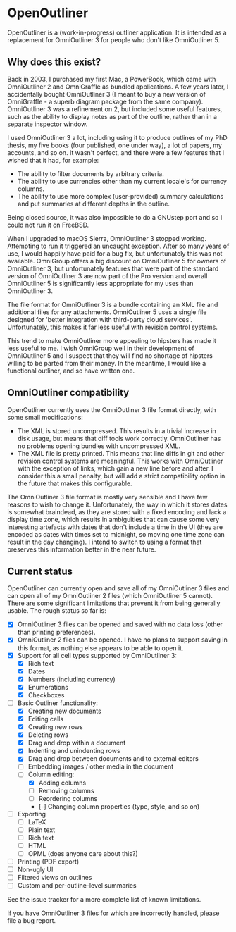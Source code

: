 OpenOutliner
============

OpenOutliner is a (work-in-progress) outliner application.
It is intended as a replacement for OmniOutliner 3 for people who don't like OmniOutliner 5.

Why does this exist?
--------------------

Back in 2003, I purchased my first Mac, a PowerBook, which came with OmniOutliner 2 and OmniGraffle as bundled applications.
A few years later, I accidentally bought OmniOutliner 3 (I meant to buy a new version of OmniGraffle - a superb diagram package from the same company).
OmniOutliner 3 was a refinement on 2, but included some useful features, such as the ability to display notes as part of the outline, rather than in a separate inspector window.

I used OmniOutliner 3 a lot, including using it to produce outlines of my PhD thesis, my five books (four published, one under way), a lot of papers, my accounts, and so on.
It wasn't perfect, and there were a few features that I wished that it had, for example:

 * The ability to filter documents by arbitrary criteria.
 * The ability to use currencies other than my current locale's for currency columns.
 * The ability to use more complex (user-provided) summary calculations and put summaries at different depths in the outline.

Being closed source, it was also impossible to do a GNUstep port and so I could not run it on FreeBSD.

When I upgraded to macOS Sierra, OmniOutliner 3 stopped working.
Attempting to run it triggered an uncaught exception.
After so many years of use, I would happily have paid for a bug fix, but unfortunately this was not available.
OmniGroup offers a big discount on OmniOutliner 5 for owners of OmniOutliner 3, but unfortunately features that were part of the standard version of OmniOutliner 3 are now part of the Pro version and overall OmniOutliner 5 is significantly less appropriate for my uses than OmniOutliner 3.

The file format for OmniOutliner 3 is a bundle containing an XML file and additional files for any attachments.
OmniOutliner 5 uses a single file designed for 'better integration with third-party cloud services'.
Unfortunately, this makes it far less useful with revision control systems.

This trend to make OmniOutliner more appealing to hipsters has made it less useful to me.
I wish OmniGroup well in their development of OmniOutliner 5 and I suspect that they will find no shortage of hipsters willing to be parted from their money.
In the meantime, I would like a functional outliner, and so have written one.

OmniOutliner compatibility
--------------------------

OpenOutliner currently uses the OmniOutliner 3 file format directly, with some small modifications:

 * The XML is stored uncompressed.  This results in a trivial increase in disk usage, but means that diff tools work correctly.  OmniOutliner has no problems opening bundles with uncompressed XML.
 * The XML file is pretty printed.  This means that line diffs in git and other revision control systems are meaningful.  This works with OmniOutliner with the exception of links, which gain a new line before and after.  I consider this a small penalty, but will add a strict compatibility option in the future that makes this configurable.

The OmniOutliner 3 file format is mostly very sensible and I have few reasons to wish to change it.
Unfortunately, the way in which it stores dates is somewhat braindead, as they are stored with a fixed encoding and lack a display time zone, which results in ambiguities that can cause some very interesting artefacts with dates that don't include a time in the UI (they are encoded as dates with times set to midnight, so moving one time zone can result in the day changing).
I intend to switch to using a format that preserves this information better in the near future.

Current status
--------------

OpenOutliner can currently open and save all of my OmniOutliner 3 files and can open all of my OmniOutliner 2 files (which OmniOutliner 5 cannot).
There are some significant limitations that prevent it from being generally usable.
The rough status so far is:

 - [x] OmniOutliner 3 files can be opened and saved with no data loss (other than printing preferences).
 - [x] OmniOutliner 2 files can be opened.  I have no plans to support saving in this format, as nothing else appears to be able to open it.
 - [x] Support for all cell types supported by OmniOutliner 3:
   - [x] Rich text
   - [x] Dates
   - [x] Numbers (including currency)
   - [x] Enumerations
   - [x] Checkboxes
 - [ ] Basic Outliner functionality:
   - [x] Creating new documents
   - [x] Editing cells
   - [x] Creating new rows
   - [x] Deleting rows
   - [x] Drag and drop within a document
   - [x] Indenting and unindenting rows
   - [x] Drag and drop between documents and to external editors
   - [ ] Embedding images / other media in the document
   - [ ] Column editing:
     - [X] Adding columns
     - [ ] Removing columns
     - [ ] Reordering columns
     - [-] Changing column properties (type, style, and so on)
 - [ ] Exporting
   - [ ] LaTeX
   - [ ] Plain text
   - [ ] Rich text
   - [ ] HTML
   - [ ] OPML (does anyone care about this?)
 - [ ] Printing (PDF export)
 - [ ] Non-ugly UI
 - [ ] Filtered views on outlines
 - [ ] Custom and per-outline-level summaries

See the issue tracker for a more complete list of known limitations.

If you have OmniOutliner 3 files for which are incorrectly handled, please file a bug report.


